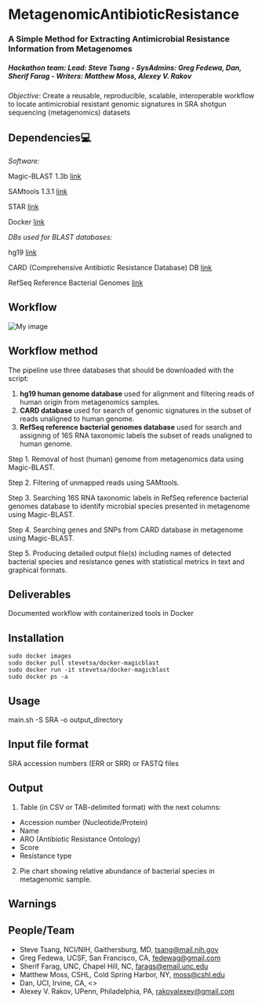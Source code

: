 # MetagenomicAntibioticResistance

### A Simple Method for Extracting Antimicrobial Resistance Information from Metagenomes
##### Hackathon team: Lead: Steve Tsang - SysAdmins: Greg Fedewa, Dan, Sherif Farag - Writers: Matthew Moss, Alexey V. Rakov


*Objective*: Create a reusable, reproducible, scalable, interoperable workflow 
to locate antimicrobial resistant genomic signatures in SRA shotgun sequencing (metagenomics) datasets

## Dependencies:computer:

*Software:*

Magic-BLAST 1.3b [link](https://github.com/boratyng/magicblast)

SAMtools 1.3.1 [link](http://www.htslib.org/)

STAR [link](https://github.com/alexdobin/STAR/releases)

Docker [link](https://www.docker.com/)

*DBs used for BLAST databases:*

hg19 [link](https://www.ncbi.nlm.nih.gov/projects/genome/guide/human/index.shtml)

CARD (Comprehensive Antibiotic Resistance Database) DB [link](https://card.mcmaster.ca/)

RefSeq Reference Bacterial Genomes [link](https://www.ncbi.nlm.nih.gov/refseq/)

## Workflow

![My image](https://github.com/NCBI-Hackathons/MetagenomicAntibioticResistance/blob/master/AbxResistanceMetagenomics.png)

## Workflow method

The pipeline use three databases that should be downloaded with the script:
1.	**hg19 human genome database** used for alignment and filtering reads of human origin from metagenomics samples.
2.	**CARD database** used for search of genomic signatures in the subset of reads unaligned to human genome.
3.	**RefSeq reference bacterial genomes database** used for search and assigning of 16S RNA taxonomic labels the subset of reads unaligned to human genome.

Step 1. Removal of host (human) genome from metagenomics data using Magic-BLAST.

Step 2. Filtering of unmapped reads using SAMtools.

Step 3. Searching 16S RNA taxonomic labels in RefSeq reference bacterial genomes database to identify microbial species presented in metagenome using Magic-BLAST.

Step 4. Searching genes and SNPs from CARD database in metagenome using Magic-BLAST.

Step 5. Producing detailed output file(s) including names of detected bacterial species and resistance genes with statistical metrics in text and graphical formats.

## Deliverables

Documented workflow with containerized tools in Docker

## Installation
```
sudo docker images
sudo docker pull stevetsa/docker-magicblast
sudo docker run -it stevetsa/docker-magicblast
sudo docker ps -a 
```

## Usage

main.sh <options> -S SRA -o output_directory

## Input file format

SRA accession numbers (ERR or SRR)
or
FASTQ files

## Output

1. Table (in CSV or TAB-delimited format) with the next columns:
- Accession number (Nucleotide/Protein)
- Name
- ARO (Antibiotic Resistance Ontology)
- Score
- Resistance type

2. Pie chart showing relative abundance of bacterial species in metagenomic sample.

## Warnings

## People/Team
* Steve Tsang, NCI/NIH, Gaithersburg, MD, <tsang@mail.nih.gov>
* Greg Fedewa, UCSF, San Francisco, CA, <fedewag@gmail.com>
* Sherif Farag, UNC, Chapel Hill, NC, <farags@email.unc.edu>
* Matthew Moss, CSHL, Cold Spring Harbor, NY, <moss@cshl.edu>
* Dan, UCI, Irvine, CA, <>
* Alexey V. Rakov, UPenn, Philadelphia, PA, <rakovalexey@gmail.com>

